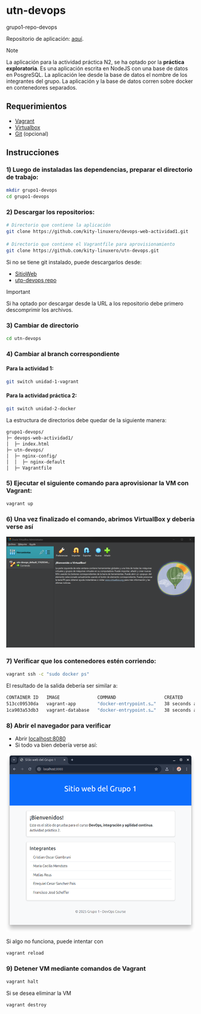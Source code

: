 # utn-devops
grupo1-repo-devops

Repositorio de aplicación: [aquí](https://github.com/kity-linuxero/devops-web-actividad1).

> [!NOTE]  
> La aplicación para la actividad práctica N2, se ha optado por la **práctica exploratoria**. Es una aplicación escrita en NodeJS con una base de datos en PosgreSQL. La aplicación lee desde la base de datos el nombre de los integrantes del grupo. La aplicación y la base de datos corren sobre docker en contenedores separados.



## Requerimientos
- [Vagrant](https://developer.hashicorp.com/vagrant/install?product_intent=vagrant)
- [Virtualbox](https://www.virtualbox.org/wiki/Downloads)
- [Git](https://git-scm.com/downloads) (opcional)

## Instrucciones

### 1) Luego de instaladas las dependencias, preparar el directorio de trabajo:

```bash
mkdir grupo1-devops
cd grupo1-devops
```

### 2) Descargar los repositorios:

```bash
# Directorio que contiene la aplicación
git clone https://github.com/kity-linuxero/devops-web-actividad1.git

# Directorio que contiene el Vagrantfile para aprovisionamiento
git clone https://github.com/kity-linuxero/utn-devops.git
```
Si no se tiene git instalado, puede descargarlos desde:

- [SitioWeb](https://github.com/kity-linuxero/devops-web-actividad1/archive/refs/heads/main.zip)
- [utp-devops repo](https://github.com/kity-linuxero/utn-devops/archive/refs/heads/main.zip)

> [!IMPORTANT]  
> Si ha optado por descargar desde la URL a los repositorio debe primero descomprimir los archivos.


### 3) Cambiar de directorio 
```bash
cd utn-devops
```

### 4) Cambiar al branch correspondiente

#### Para la actividad 1:
```bash
git switch unidad-1-vagrant
```

#### Para la actividad práctica 2:
```bash
git switch unidad-2-docker
```

La estructura de directorios debe quedar de la siguiente manera:

```
grupo1-devops/
├─ devops-web-actividad1/
│  ├─ index.html
├─ utn-devops/
│  ├─ nginx-config/
│  │  ├─ nginx-default
│  ├─ Vagrantfile
```


### 5) Ejecutar el siguiente comando para aprovisionar la VM con Vagrant:

```bash
vagrant up
```

### 6) Una vez finalizado el comando, abrimos VirtualBox y debería verse así

![](./img/virtualbox.png)

### 7) Verificar que los contenedores estén corriendo:

```bash
vagrant ssh -c "sudo docker ps"
```

El resultado de la salida debería ser similar a:

```bash
CONTAINER ID   IMAGE              COMMAND                  CREATED          STATUS          PORTS                                         NAMES
513cc09530da   vagrant-app        "docker-entrypoint.s…"   38 seconds ago   Up 37 seconds   0.0.0.0:8080->3000/tcp, [::]:8080->3000/tcp   grupo1-app
1ca903a53db3   vagrant-database   "docker-entrypoint.s…"   38 seconds ago   Up 37 seconds   5432/tcp                                      postgres-container
```

### 8) Abrir el navegador para verificar

- Abrir [localhost:8080](http://localhost:8080)
- Si todo va bien debería verse así:

![](./img/grupo1_actividad2.png)


Si algo no funciona, puede intentar con

```bash
vagrant reload
```

### 9) Detener VM mediante comandos de Vagrant

```bash
vagrant halt
```

Si se desea eliminar la VM

```bash
vagrant destroy
```


